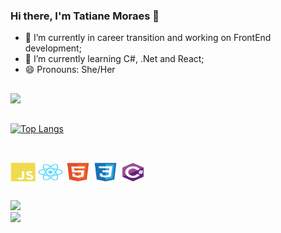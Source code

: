 ### Hi there, I'm Tatiane Moraes 👋

- 🔭 I’m currently in career transition and working on FrontEnd development;
- 🌱 I’m currently learning C#, .Net and React;
- 😄 Pronouns: She/Her

##

<picture>
<source 
  srcset="https://github-readme-stats.vercel.app/api?username=tatianemoraesp&show_icons=true&theme=dark"
  media="(prefers-color-scheme: dark)"
/>
<source
  srcset="https://github-readme-stats.vercel.app/api?username=tatianemoraesp&show_icons=true"
  media="(prefers-color-scheme: light), (prefers-color-scheme: no-preference)"
/>
<img src="https://github-readme-stats.vercel.app/api?username=tatianemoraesp&show_icons=true" />
</picture>

##

[![Top Langs](https://github-readme-stats.vercel.app/api/top-langs/?username=tatianemoraesp)](https://github.com/tatianemoraesp/github-readme-stats)

##

<div style="display: inline_block"><br>
  <img align="center" alt="Tati-Js" height="30" width="40" src="https://raw.githubusercontent.com/devicons/devicon/master/icons/javascript/javascript-plain.svg">
  <img align="center" alt="Tati-React" height="30" width="40" src="https://raw.githubusercontent.com/devicons/devicon/master/icons/react/react-original.svg">
  <img align="center" alt="Tati-HTML" height="30" width="40" src="https://raw.githubusercontent.com/devicons/devicon/master/icons/html5/html5-original.svg">
  <img align="center" alt="Tati-CSS" height="30" width="40" src="https://raw.githubusercontent.com/devicons/devicon/master/icons/css3/css3-original.svg">
  <img align="center" alt="Tati-Csharp" height="30" width="40" src="https://raw.githubusercontent.com/devicons/devicon/master/icons/csharp/csharp-original.svg">
  
  ##
 
<div> 
  <a href="https://www.linkedin.com/in/tatianemoraesp/" target="_blank"><img src="https://img.shields.io/badge/-LinkedIn-%230077B5?style=for-the-badge&logo=linkedin&logoColor=white" target="_blank"></a>  
</div>

<img src="https://raw.githubusercontent.com/tatianemoraesp/tatianemoraesp/output/github-contribution-grid-snake.svg">
